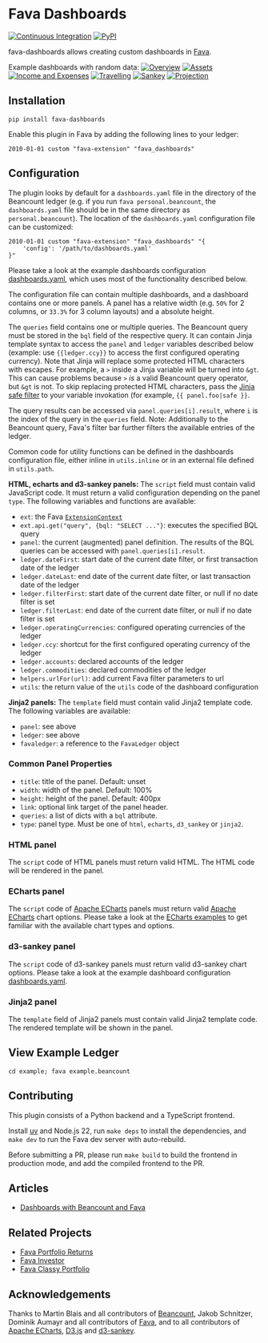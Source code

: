 # Fava Dashboards
[![Continuous Integration](https://github.com/andreasgerstmayr/fava-dashboards/actions/workflows/continuous-integration.yml/badge.svg)](https://github.com/andreasgerstmayr/fava-dashboards/actions/workflows/continuous-integration.yml)
[![PyPI](https://img.shields.io/pypi/v/fava-dashboards)](https://pypi.org/project/fava-dashboards/)

fava-dashboards allows creating custom dashboards in [Fava](https://github.com/beancount/fava).

Example dashboards with random data:
[![Overview](https://github.com/andreasgerstmayr/fava-dashboards/raw/main/frontend/tests/e2e/dashboards.test.ts-snapshots/PNG-Snapshot-Tests-Light-Theme-Overview-1-chromium-linux.png)](https://github.com/andreasgerstmayr/fava-dashboards/raw/main/frontend/tests/e2e/dashboards.test.ts-snapshots/PNG-Snapshot-Tests-Light-Theme-Overview-1-chromium-linux.png)
[![Assets](https://github.com/andreasgerstmayr/fava-dashboards/raw/main/frontend/tests/e2e/dashboards.test.ts-snapshots/PNG-Snapshot-Tests-Light-Theme-Assets-1-chromium-linux.png)](https://github.com/andreasgerstmayr/fava-dashboards/raw/main/frontend/tests/e2e/dashboards.test.ts-snapshots/PNG-Snapshot-Tests-Light-Theme-Assets-1-chromium-linux.png)
[![Income and Expenses](https://github.com/andreasgerstmayr/fava-dashboards/raw/main/frontend/tests/e2e/dashboards.test.ts-snapshots/PNG-Snapshot-Tests-Light-Theme-Income-and-Expenses-1-chromium-linux.png)](https://github.com/andreasgerstmayr/fava-dashboards/raw/main/frontend/tests/e2e/dashboards.test.ts-snapshots/PNG-Snapshot-Tests-Light-Theme-Income-and-Expenses-1-chromium-linux.png)
[![Travelling](https://github.com/andreasgerstmayr/fava-dashboards/raw/main/frontend/tests/e2e/dashboards.test.ts-snapshots/PNG-Snapshot-Tests-Light-Theme-Travelling-1-chromium-linux.png)](https://github.com/andreasgerstmayr/fava-dashboards/raw/main/frontend/tests/e2e/dashboards.test.ts-snapshots/PNG-Snapshot-Tests-Light-Theme-Travelling-1-chromium-linux.png)
[![Sankey](https://github.com/andreasgerstmayr/fava-dashboards/raw/main/frontend/tests/e2e/dashboards.test.ts-snapshots/PNG-Snapshot-Tests-Light-Theme-Sankey-1-chromium-linux.png)](https://github.com/andreasgerstmayr/fava-dashboards/raw/main/frontend/tests/e2e/dashboards.test.ts-snapshots/PNG-Snapshot-Tests-Light-Theme-Sankey-1-chromium-linux.png)
[![Projection](https://github.com/andreasgerstmayr/fava-dashboards/raw/main/frontend/tests/e2e/dashboards.test.ts-snapshots/PNG-Snapshot-Tests-Light-Theme-Projection-1-chromium-linux.png)](https://github.com/andreasgerstmayr/fava-dashboards/raw/main/frontend/tests/e2e/dashboards.test.ts-snapshots/PNG-Snapshot-Tests-Light-Theme-Projection-1-chromium-linux.png)

## Installation
```
pip install fava-dashboards
```

Enable this plugin in Fava by adding the following lines to your ledger:
```
2010-01-01 custom "fava-extension" "fava_dashboards"
```

## Configuration
The plugin looks by default for a `dashboards.yaml` file in the directory of the Beancount ledger (e.g. if you run `fava personal.beancount`, the `dashboards.yaml` file should be in the same directory as `personal.beancount`).
The location of the `dashboards.yaml` configuration file can be customized:
```
2010-01-01 custom "fava-extension" "fava_dashboards" "{
    'config': '/path/to/dashboards.yaml'
}"
```

Please take a look at the example dashboards configuration [dashboards.yaml](example/dashboards.yaml), which uses most of the functionality described below.

The configuration file can contain multiple dashboards, and a dashboard contains one or more panels.
A panel has a relative width (e.g. `50%` for 2 columns, or `33.3%` for 3 column layouts) and a absolute height.

The `queries` field contains one or multiple queries.
The Beancount query must be stored in the `bql` field of the respective query.
It can contain Jinja template syntax to access the `panel` and `ledger` variables described below (example: use `{{ledger.ccy}}` to access the first configured operating currency).
Note that Jinja will replace some protected HTML characters with escapes.
For example, a `>` inside a Jinja variable will be turned into  `&gt`.
This can cause problems because `>` *is* a valid Beancount query operator, but `&gt` is not.
To skip replacing protected HTML characters, pass the [Jinja safe filter](https://jinja.palletsprojects.com/en/3.0.x/templates/#jinja-filters.safe) to your variable invokation (for example, `{{ panel.foo|safe }}`.

The query results can be accessed via `panel.queries[i].result`, where `i` is the index of the query in the `queries` field.
Note: Additionally to the Beancount query, Fava's filter bar further filters the available entries of the ledger.

Common code for utility functions can be defined in the dashboards configuration file, either inline in `utils.inline` or in an external file defined in `utils.path`.

**HTML, echarts and d3-sankey panels:**
The `script` field must contain valid JavaScript code.
It must return a valid configuration depending on the panel `type`.
The following variables and functions are available:
* `ext`: the Fava [`ExtensionContext`](https://github.com/beancount/fava/blob/main/frontend/src/extensions.ts)
* `ext.api.get("query", {bql: "SELECT ..."}`: executes the specified BQL query
* `panel`: the current (augmented) panel definition. The results of the BQL queries can be accessed with `panel.queries[i].result`.
* `ledger.dateFirst`: start date of the current date filter, or first transaction date of the ledger
* `ledger.dateLast`: end date of the current date filter, or last transaction date of the ledger
* `ledger.filterFirst`: start date of the current date filter, or null if no date filter is set
* `ledger.filterLast`: end date of the current date filter, or null if no date filter is set
* `ledger.operatingCurrencies`: configured operating currencies of the ledger
* `ledger.ccy`: shortcut for the first configured operating currency of the ledger
* `ledger.accounts`: declared accounts of the ledger
* `ledger.commodities`: declared commodities of the ledger
* `helpers.urlFor(url)`: add current Fava filter parameters to url
* `utils`: the return value of the `utils` code of the dashboard configuration

**Jinja2 panels:**
The `template` field must contain valid Jinja2 template code.
The following variables are available:
* `panel`: see above
* `ledger`: see above
* `favaledger`: a reference to the `FavaLedger` object

### Common Panel Properties
* `title`: title of the panel. Default: unset
* `width`: width of the panel. Default: 100%
* `height`: height of the panel. Default: 400px
* `link`: optional link target of the panel header.
* `queries`: a list of dicts with a `bql` attribute.
* `type`: panel type. Must be one of `html`, `echarts`, `d3_sankey` or `jinja2`.

### HTML panel
The `script` code of HTML panels must return valid HTML.
The HTML code will be rendered in the panel.

### ECharts panel
The `script` code of [Apache ECharts](https://echarts.apache.org) panels must return valid [Apache ECharts](https://echarts.apache.org) chart options.
Please take a look at the [ECharts examples](https://echarts.apache.org/examples) to get familiar with the available chart types and options.

### d3-sankey panel
The `script` code of d3-sankey panels must return valid d3-sankey chart options.
Please take a look at the example dashboard configuration [dashboards.yaml](example/dashboards.yaml).

### Jinja2 panel
The `template` field of Jinja2 panels must contain valid Jinja2 template code.
The rendered template will be shown in the panel.

## View Example Ledger
`cd example; fava example.beancount`

## Contributing
This plugin consists of a Python backend and a TypeScript frontend.

Install [uv](https://docs.astral.sh/uv/) and Node.js 22, run `make deps` to install the dependencies, and `make dev` to run the Fava dev server with auto-rebuild.

Before submitting a PR, please run `make build` to build the frontend in production mode, and add the compiled frontend to the PR.

## Articles
* [Dashboards with Beancount and Fava](https://www.andreasgerstmayr.at/2023/03/12/dashboards-with-beancount-and-fava.html)

## Related Projects
* [Fava Portfolio Returns](https://github.com/andreasgerstmayr/fava-portfolio-returns)
* [Fava Investor](https://github.com/redstreet/fava_investor)
* [Fava Classy Portfolio](https://github.com/seltzered/fava-classy-portfolio)

## Acknowledgements
Thanks to Martin Blais and all contributors of [Beancount](https://github.com/beancount/beancount),
Jakob Schnitzer, Dominik Aumayr and all contributors of [Fava](https://github.com/beancount/fava),
and to all contributors of [Apache ECharts](https://echarts.apache.org), [D3.js](https://d3js.org) and [d3-sankey](https://github.com/d3/d3-sankey).
